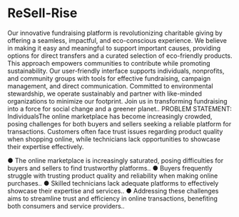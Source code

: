 # ReSell-Rise
Our innovative fundraising platform is revolutionizing charitable giving by offering a seamless, 
impactful, and eco-conscious experience. We believe in making it easy and meaningful to support 
important causes, providing options for direct transfers and a curated selection of eco-friendly products. 
This approach empowers communities to contribute while promoting sustainability. Our user-friendly 
interface supports individuals, nonprofits, and community groups with tools for effective fundraising, 
campaign management, and direct communication. Committed to environmental stewardship, we 
operate sustainably and partner with like-minded organizations to minimize our footprint. Join us in 
transforming fundraising into a force for social change and a greener planet..
PROBLEM STATEMENT:
IndividualsThe online marketplace has become increasingly crowded, posing challenges for both 
buyers and sellers seeking a reliable platform for transactions. Customers often face trust issues 
regarding product quality when shopping online, while technicians lack opportunities to showcase their 
expertise effectively.

● The online marketplace is increasingly saturated, posing difficulties for buyers and sellers 
to find trustworthy platforms..
● Buyers frequently struggle with trusting product quality and reliability when making 
online purchases..
● Skilled technicians lack adequate platforms to effectively showcase their expertise 
and services..
● Addressing these challenges aims to streamline trust and efficiency in online 
transactions, benefiting both consumers and service providers..
